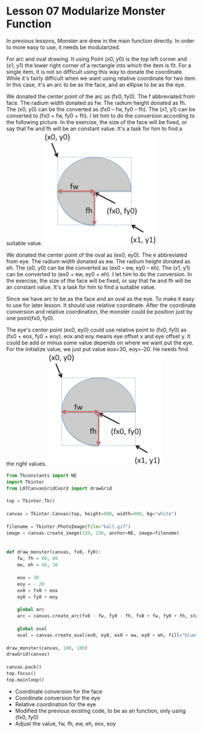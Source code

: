 Lesson 07 Modularize Monster Function
====================

In previous lessons, Monster are drew in the main function directly. In order to more easy to use, it needs be modularized.

For arc and oval drawing. It using Point (x0, y0) is the top left corner and (x1, y1) the lower right corner of a rectangle into which the item is fit. For a single item, it is not so difficult using this way to donate the coordinate. While it's fairly difficult when we want using relative coordinate for two item. In this case, it's an arc to be as the face, and an ellipse to be as the eye.

We donated the center point of the arc as (fx0, fy0). The f abbreviated from face. The radium width donated as fw. The radium height donated as fh. The (x0, y0) can be the converted as (fx0 – fw, fy0 – fh). The (x1, y1) can be converted to (fx0 + fw, fy0 + fh). I let him to do the conversion according to the following picture. In the exercise, the size of the face will be fixed, or say that fw and fh will be an constant value. It's a task for him to find a suitable value.
![Alt text](CoordinateConvert.png)


We donated the center point of the oval as (ex0, ey0). The e abbreviated from eye. The radium width donated as ew. The radium height donated as eh. The (x0, y0) can be the converted as (ex0 – ew, ey0 – eh). The (x1, y1) can be converted to (ex0 + ew, ey0 + eh). I let him to do the conversion. In the exercise, the size of the face will be fixed, or say that fw and fh will be an constant value. It's a task for him to find a suitable value.

Since we have arc to be as the face and an oval as the eye. To make it easy to use for later lesson. It should use relative coordinate. After the coordinate conversion and relative coordination, the monster could be position just by one point(fx0, fy0).

The eye's center point (ex0, ey0) could use relative point to (fx0, fy0) as (fx0 + eox, fy0 + eoy). eox and eoy means eye offset x and eye offset y. It could be add or minus some value depends on where we want put the eye. For the initialize value, we just put value eox=30, eoy=-20. He needs find the right values.
![Alt text](CoordinateConvert.png)


```python
from Tkconstants import NE
import Tkinter
from L07CanvasGridCoord import drawGrid

top = Tkinter.Tk()

canvas = Tkinter.Canvas(top, height=800, width=800, bg="white")

filename = Tkinter.PhotoImage(file="ball.gif")
image = canvas.create_image(150, 150, anchor=NE, image=filename)


def draw_monster(canvas, fx0, fy0):
	fw, fh = 80, 80
	ew, eh = 40, 30

    eox = 30
    eoy = - 20
	ex0 = fx0 + eox
	ey0 = fy0 + eoy

	global arc
	arc = canvas.create_arc(fx0 - fw, fy0 - fh, fx0 + fw, fy0 + fh, start=0, extent=270, fill="red")

	global oval
	oval = canvas.create_oval(ex0, ey0, ex0 + ew, ey0 + eh, fill="blue")

draw_monster(canvas, 100, 100)
drawGrid(canvas)

canvas.pack()
top.focus()
top.mainloop()
```

* Coordinate conversion for the face
* Coordinate conversion for the eye
* Relative coordination for the eye
* Modified the previous existing code, to be as an function, only using (fx0, fy0)
* Adjust the value, fw, fh, ew, eh, eox, eoy

